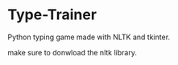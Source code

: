 # Type-Trainer
Python typing game made with NLTK and tkinter.


make sure to donwload the nltk library.

